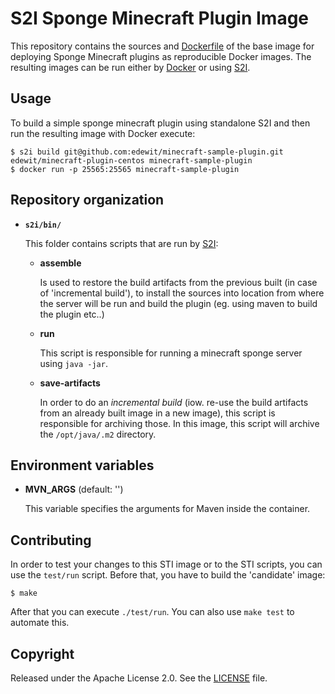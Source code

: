 # S2I Sponge Minecraft Plugin Image

This repository contains the sources and [Dockerfile](https://github.com/edewit/minecraft-sponge-plugin-s2i/blob/master/Dockerfile) of the base image for deploying Sponge Minecraft plugins as reproducible Docker images. The resulting images can be run either by [Docker](http://docker.io) or using [S2I](https://github.com/openshift/source-to-image).

## Usage

To build a simple sponge minecraft plugin using standalone S2I and then run the resulting image with Docker execute:

```
$ s2i build git@github.com:edewit/minecraft-sample-plugin.git edewit/minecraft-plugin-centos minecraft-sample-plugin
$ docker run -p 25565:25565 minecraft-sample-plugin
```

## Repository organization

* **`s2i/bin/`**

  This folder contains scripts that are run by [S2I](https://github.com/openshift/source-to-image):

  *   **assemble**

      Is used to restore the build artifacts from the previous built (in case of
      'incremental build'), to install the sources into location from where the
      server will be run and build the plugin (eg.
      using maven to build the plugin etc..)

  *   **run**

      This script is responsible for running a minecraft sponge server using `java -jar`.

  *   **save-artifacts**

      In order to do an *incremental build* (iow. re-use the build artifacts
      from an already built image in a new image), this script is responsible for
      archiving those. In this image, this script will archive the
      `/opt/java/.m2` directory.

## Environment variables

*  **MVN_ARGS** (default: '')

    This variable specifies the arguments for Maven inside the container.


## Contributing

In order to test your changes to this STI image or to the STI scripts, you can use the `test/run` script. Before that, you have to build the 'candidate' image:

```
$ make
```

After that you can execute `./test/run`. You can also use `make test` to automate this.

## Copyright

Released under the Apache License 2.0. See the [LICENSE](https://github.com/edewit/minecraft-sponge-plugin-s2i/blob/master/LICENSE) file.
